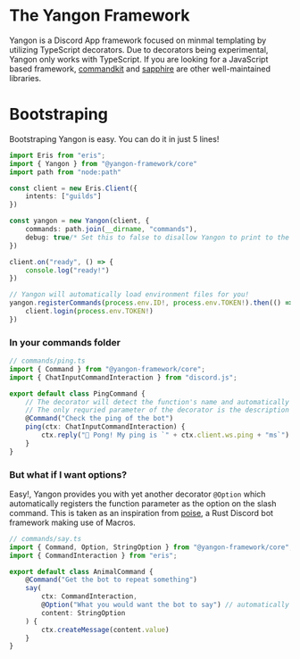 # The Yangon Framework

Yangon is a Discord App framework focused on minmal templating by utilizing TypeScript decorators. Due to decorators being experimental, Yangon only works with TypeScript. If you are looking for a JavaScript based framework, [commandkit](https://commandkit.js.org) and [sapphire](https://sapphirejs.dev) are other well-maintained libraries.

# Bootstraping

Bootstraping Yangon is easy. You can do it in just 5 lines!

```ts
import Eris from "eris";
import { Yangon } from "@yangon-framework/core"
import path from "node:path"

const client = new Eris.Client({
    intents: ["guilds"]
})

const yangon = new Yangon(client, {
    commands: path.join(__dirname, "commands"),
    debug: true/* Set this to false to disallow Yangon to print to the terminal */
})

client.on("ready", () => {
    console.log("ready!")
})

// Yangon will automatically load environment files for you!
yangon.registerCommands(process.env.ID!, process.env.TOKEN!).then(() => {
    client.login(process.env.TOKEN!)
})
```

### In your commands folder

```ts
// commands/ping.ts
import { Command } from "@yangon-framework/core";
import { ChatInputCommandInteraction } from "discord.js";

export default class PingCommand {
    // The decorator will detect the function's name and automatically build the command accordingly
    // The only requried parameter of the decorator is the description
    @Command("Check the ping of the bot")
    ping(ctx: ChatInputCommandInteraction) {
        ctx.reply("🏓 Pong! My ping is `" + ctx.client.ws.ping + "ms`")
    }
}
```

### But what if I want options?

Easy!, Yangon provides you with yet another decorator `@Option` which automatically registers the function parameter as the option on the slash command. This is taken as an inspiration from [poise](https://github.com/serenity-rs/poise), a Rust Discord bot framework making use of Macros.

```ts
// commands/say.ts
import { Command, Option, StringOption } from "@yangon-framework/core";
import { CommandInteraction } from "eris";

export default class AnimalCommand {
    @Command("Get the bot to repeat something")
    say(
        ctx: CommandInteraction,
        @Option("What you would want the bot to say") // automatically register the option
        content: StringOption
    ) {
        ctx.createMessage(content.value)
    }
}
```